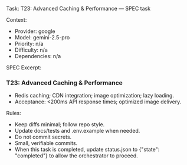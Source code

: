 Task: T23: Advanced Caching & Performance — SPEC task

Context:
- Provider: google
- Model: gemini-2.5-pro
- Priority: n/a
- Difficulty: n/a
- Dependencies: n/a

SPEC Excerpt:

### T23: Advanced Caching & Performance
- Redis caching; CDN integration; image optimization; lazy loading.
- Acceptance: <200ms API response times; optimized image delivery.

Rules:
- Keep diffs minimal; follow repo style.
- Update docs/tests and .env.example when needed.
- Do not commit secrets.
- Small, verifiable commits.
- When this task is completed, update status.json to {"state": "completed"} to allow the orchestrator to proceed.

